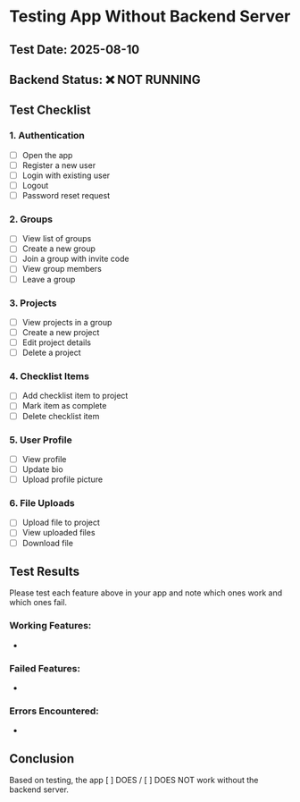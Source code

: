 # Testing App Without Backend Server

## Test Date: 2025-08-10

## Backend Status: ❌ NOT RUNNING

## Test Checklist

### 1. Authentication
- [ ] Open the app
- [ ] Register a new user
- [ ] Login with existing user
- [ ] Logout
- [ ] Password reset request

### 2. Groups
- [ ] View list of groups
- [ ] Create a new group
- [ ] Join a group with invite code
- [ ] View group members
- [ ] Leave a group

### 3. Projects
- [ ] View projects in a group
- [ ] Create a new project
- [ ] Edit project details
- [ ] Delete a project

### 4. Checklist Items
- [ ] Add checklist item to project
- [ ] Mark item as complete
- [ ] Delete checklist item

### 5. User Profile
- [ ] View profile
- [ ] Update bio
- [ ] Upload profile picture

### 6. File Uploads
- [ ] Upload file to project
- [ ] View uploaded files
- [ ] Download file

## Test Results

Please test each feature above in your app and note which ones work and which ones fail.

### Working Features:
- 

### Failed Features:
- 

### Errors Encountered:
- 

## Conclusion

Based on testing, the app [ ] DOES / [ ] DOES NOT work without the backend server.